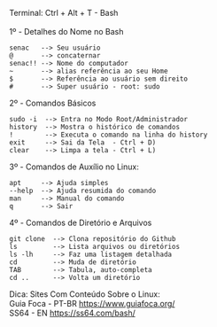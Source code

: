  Terminal: Ctrl + Alt + T - Bash<br><br>
1º - Detalhes do Nome no Bash
 
    senac   --> Seu usuário
    @       --> concaternar
    senac!! --> Nome do computador
    ~       --> alias referência ao seu Home
    $       --> Referência ao usuário sem direito
    #       --> Super usuário - root: sudo
  
2º - Comandos Básicos
  
    sudo -i  --> Entra no Modo Root/Administrador
    history  --> Mostra o histórico de comandos
    !        --> Executa o comando na linha do history
    exit     --> Sai da Tela  - Ctrl + D)
    clear    --> Limpa a tela - Ctrl + L)
  
3º - Comandos de Auxílio no Linux:
  
    apt     --> Ajuda simples
    --help  --> Ajuda resumida do comando
    man     --> Manual do comando
    q       --> Sair
  
4º - Comandos de Diretório e Arquivos
  
    git clone  --> Clona repositório do Github
    ls         --> Lista arquivos ou diretórios
    ls -lh     --> Faz uma listagem detalhada
    cd         --> Muda de diretório
    TAB        --> Tabula, auto-completa
    cd ..      --> Volta um diretório
  
Dica: Sites Com Conteúdo Sobre o Linux:<br>
Guia Foca   - PT-BR https://www.guiafoca.org/<br>
SS64        - EN https://ss64.com/bash/
